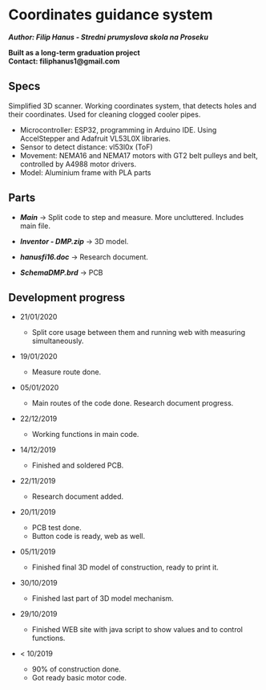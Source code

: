 # Coordinates guidance system
***Author: Filip Hanus - Stredni prumyslova skola na Proseku***

__Built as a long-term graduation project__     
__Contact: filiphanus1@gmail.com__

## Specs
Simplified 3D scanner.
Working coordinates system, that detects holes and their coordinates.
Used for cleaning clogged cooler pipes.

* Microcontroller: ESP32, programming in Arduino IDE. Using AccelStepper and Adafruit VL53L0X libraries.
* Sensor to detect distance: vl53l0x (ToF)
* Movement: NEMA16 and NEMA17 motors with GT2 belt pulleys and belt, controlled by A4988 motor drivers.
* Model: Aluminium frame with PLA parts

## Parts

* ***Main***    -> Split code to step and measure. More uncluttered. Includes main file.

* ***Inventor - DMP.zip***    -> 3D model.

* ***hanusfi16.doc***        -> Research document.

* ***SchemaDMP.brd***  -> PCB


## Development progress
* 21/01/2020
    * Split core usage between them and running web with measuring simultaneously.
 
* 19/01/2020
    * Measure route done.
 
* 05/01/2020
    * Main routes of the code done. Research document progress.
 
* 22/12/2019
    * Working functions in main code.
  
* 14/12/2019
    * Finished and soldered PCB.

* 22/11/2019
    * Research document added.

* 20/11/2019
    * PCB test done.
    * Button code is ready, web as well.

* 05/11/2019
    * Finished final 3D model of construction, ready to print it. 

* 30/10/2019
    * Finished last part of 3D model mechanism. 

* 29/10/2019
    * Finished WEB site with java script to show values and to control functions.
    
* < 10/2019
    * 90% of construction done.
    * Got ready basic motor code.




